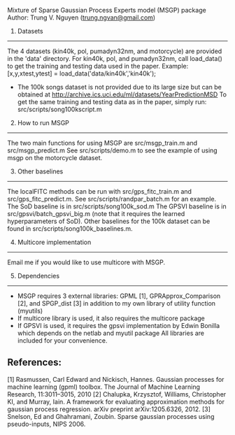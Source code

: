 
Mixture of Sparse Gaussian Process Experts model (MSGP) package
Author: Trung V. Nguyen (trung.ngvan@gmail.com)

1. Datasets
-----------------------------
The 4 datasets (kin40k, pol, pumadyn32nm, and motorcycle) are provided in the 'data' directory.
For kin40k, pol, and pumadyn32nm, call load_data() to get the training and testing data used in the paper.
Example: [x,y,xtest,ytest] = load_data('data/kin40k','kin40k');

- The 100k songs dataset is not provided due to its large size but can be obtained at
 http://archive.ics.uci.edu/ml/datasets/YearPredictionMSD
To get the same training and testing data as in the paper, simply run:
src/scripts/song100kscript.m 

2. How to run MSGP
----------------------------
The two main functions for using MSGP are src/msgp_train.m and src/msgp_predict.m
See src/scripts/demo.m to see the example of using msgp on the motorcycle dataset.

3. Other baselines
----------------------------
The localFITC methods can be run with src/gps_fitc_train.m and src/gps_fitc_predict.m.
See src/scripts/randpar_batch.m for an example.
The SoD baseline is in src/scripts/song100k_sod.m
The GPSVI baseline is in src/gpsvi/batch_gpsvi_big.m (note that it requires the learned hyperparameters of SoD).
Other baselines for the 100k dataset can be found in src/scripts/song100k_baselines.m.

4. Multicore implementation
----------------------------
Email me if you would like to use multicore with MSGP.

5. Dependencies
----------------------------
- MSGP requires 3 external libraries: GPML [1], GPRApprox_Comparison [2], and SPGP_dist [3]
in addition to my own library of utility function (myutils)
- If multicore library is used, it also requires the multicore package
- If GPSVI is used, it requires the gpsvi implementation by Edwin Bonilla which depends on the 
netlab and myutil package
All libraries are included for your convenience.

References:
----------------------------
[1] Rasmussen, Carl Edward and Nickisch, Hannes. Gaussian processes for machine learning (gpml) toolbox. The
Journal of Machine Learning Research, 11:3011–3015, 2010
[2] Chalupka, Krzysztof, Williams, Christopher KI, and Murray, Iain. A framework for evaluating approximation
methods for gaussian process regression. arXiv preprint arXiv:1205.6326, 2012.
[3] Snelson, Ed and Ghahramani, Zoubin. Sparse gaussian processes using pseudo-inputs, NIPS 2006.

